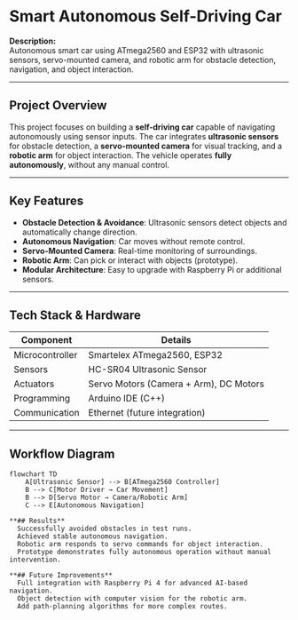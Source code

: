 # Smart Autonomous Self-Driving Car

**Description:**  
Autonomous smart car using ATmega2560 and ESP32 with ultrasonic sensors, servo-mounted camera, and robotic arm for obstacle detection, navigation, and object interaction.

---

## Project Overview
This project focuses on building a **self-driving car** capable of navigating autonomously using sensor inputs. The car integrates **ultrasonic sensors** for obstacle detection, a **servo-mounted camera** for visual tracking, and a **robotic arm** for object interaction. The vehicle operates **fully autonomously**, without any manual control.

---

## Key Features
- **Obstacle Detection & Avoidance**: Ultrasonic sensors detect objects and automatically change direction.  
- **Autonomous Navigation**: Car moves without remote control.  
- **Servo-Mounted Camera**: Real-time monitoring of surroundings.  
- **Robotic Arm**: Can pick or interact with objects (prototype).  
- **Modular Architecture**: Easy to upgrade with Raspberry Pi or additional sensors.  

---

## Tech Stack & Hardware
| Component                  | Details |
|----------------------------|---------|
| Microcontroller            | Smartelex ATmega2560, ESP32 |
| Sensors                    | HC-SR04 Ultrasonic Sensor |
| Actuators                  | Servo Motors (Camera + Arm), DC Motors |
| Programming                | Arduino IDE (C++) |
| Communication              | Ethernet (future integration) |

---

## Workflow Diagram
```mermaid
flowchart TD
    A[Ultrasonic Sensor] --> B[ATmega2560 Controller]
    B --> C[Motor Driver → Car Movement]
    B --> D[Servo Motor → Camera/Robotic Arm]
    C --> E[Autonomous Navigation]

**## Results**
  Successfully avoided obstacles in test runs.
  Achieved stable autonomous navigation.
  Robotic arm responds to servo commands for object interaction.
  Prototype demonstrates fully autonomous operation without manual intervention.

**## Future Improvements**
  Full integration with Raspberry Pi 4 for advanced AI-based navigation.
  Object detection with computer vision for the robotic arm.
  Add path-planning algorithms for more complex routes.
